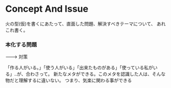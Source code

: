 # Concept And Issue

火の型(仮)を書くにあたって、直面した問題、解決すべきテーマについて、
あれこれ書く。


### 本化する問題

---> 対策

「作る人がいる。」「使う人がいる」「出来たものがある」「使っている私がいる」..が、合わさって。
新たなメタができる。このメタを認識した人は、そんな物だと理解するに違いない。
つまり、気楽に関わる事ができる